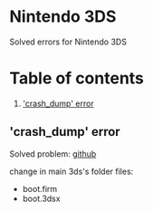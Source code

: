 # Nintendo 3DS

Solved errors for Nintendo 3DS

# Table of contents
1. ['crash_dump' error](#crash_dump-error)


## 'crash_dump' error

Solved problem:
[github](https://github.com/LumaTeam/Luma3DS/releases/tag/v10.2.1)

change in main 3ds's folder files: 
- boot.firm
- boot.3dsx
